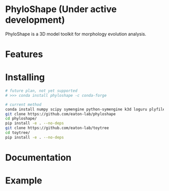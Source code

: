 PhyloShape (Under active development)
=====================================

PhyloShape is a 3D model toolkit for morphology evolution analysis.


# Features


# Installing

```bash
# future plan, not yet supported
# >>> conda install phyloshape -c conda-forge
```
```bash
# current method
conda install numpy scipy symengine python-symengine k3d loguru plyfile -c conda-forge
git clone https://github.com/eaton-lab/phyloshape
cd phyloshape/
pip install -e . --no-deps
git clone https://github.com/eaton-lab/toytree
cd toytree/
pip install -e . --no-deps
```


# Documentation



# Example
